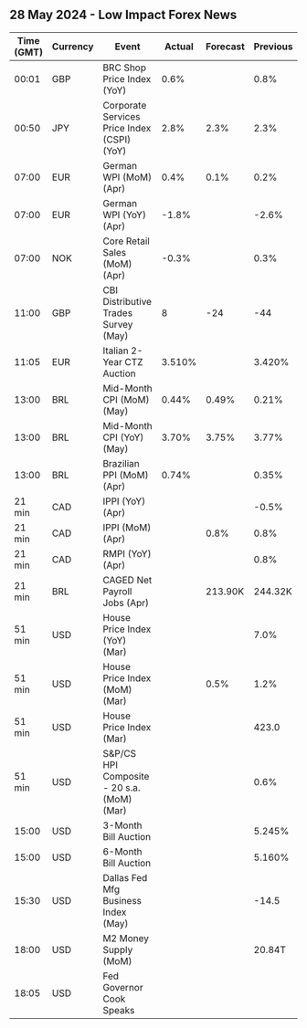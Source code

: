 ## 28 May 2024 - Low Impact Forex News

| Time (GMT) | Currency | Event | Actual | Forecast | Previous |
|------|----------|-------|--------|----------|----------|
| 00:01 | GBP | BRC Shop Price Index (YoY) | 0.6% |  | 0.8% |
| 00:50 | JPY | Corporate Services Price Index (CSPI) (YoY) | 2.8% | 2.3% | 2.3% |
| 07:00 | EUR | German WPI (MoM) (Apr) | 0.4% | 0.1% | 0.2% |
| 07:00 | EUR | German WPI (YoY) (Apr) | -1.8% |  | -2.6% |
| 07:00 | NOK | Core Retail Sales (MoM) (Apr) | -0.3% |  | 0.3% |
| 11:00 | GBP | CBI Distributive Trades Survey (May) | 8 | -24 | -44 |
| 11:05 | EUR | Italian 2-Year CTZ Auction | 3.510% |  | 3.420% |
| 13:00 | BRL | Mid-Month CPI (MoM) (May) | 0.44% | 0.49% | 0.21% |
| 13:00 | BRL | Mid-Month CPI (YoY) (May) | 3.70% | 3.75% | 3.77% |
| 13:00 | BRL | Brazilian PPI (MoM) (Apr) | 0.74% |  | 0.35% |
| 21 min | CAD | IPPI (YoY) (Apr) |  |  | -0.5% |
| 21 min | CAD | IPPI (MoM) (Apr) |  | 0.8% | 0.8% |
| 21 min | CAD | RMPI (YoY) (Apr) |  |  | 0.8% |
| 21 min | BRL | CAGED Net Payroll Jobs (Apr) |  | 213.90K | 244.32K |
| 51 min | USD | House Price Index (YoY) (Mar) |  |  | 7.0% |
| 51 min | USD | House Price Index (MoM) (Mar) |  | 0.5% | 1.2% |
| 51 min | USD | House Price Index (Mar) |  |  | 423.0 |
| 51 min | USD | S&P/CS HPI Composite - 20 s.a. (MoM) (Mar) |  |  | 0.6% |
| 15:00 | USD | 3-Month Bill Auction |  |  | 5.245% |
| 15:00 | USD | 6-Month Bill Auction |  |  | 5.160% |
| 15:30 | USD | Dallas Fed Mfg Business Index (May) |  |  | -14.5 |
| 18:00 | USD | M2 Money Supply (MoM) |  |  | 20.84T |
| 18:05 | USD | Fed Governor Cook Speaks |  |  |  |
